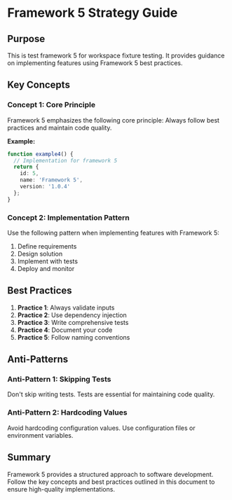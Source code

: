# Framework 5 Strategy Guide

## Purpose

This is test framework 5 for workspace fixture testing. It provides guidance on implementing features using Framework 5 best practices.



## Key Concepts

### Concept 1: Core Principle

Framework 5 emphasizes the following core principle: Always follow best practices and maintain code quality.

**Example:**
```typescript
function example4() {
  // Implementation for framework 5
  return {
    id: 5,
    name: 'Framework 5',
    version: '1.0.4'
  };
}
```

### Concept 2: Implementation Pattern

Use the following pattern when implementing features with Framework 5:

1. Define requirements
2. Design solution
3. Implement with tests
4. Deploy and monitor

## Best Practices

1. **Practice 1**: Always validate inputs
2. **Practice 2**: Use dependency injection
3. **Practice 3**: Write comprehensive tests
4. **Practice 4**: Document your code
5. **Practice 5**: Follow naming conventions

## Anti-Patterns

### Anti-Pattern 1: Skipping Tests

Don't skip writing tests. Tests are essential for maintaining code quality.

### Anti-Pattern 2: Hardcoding Values

Avoid hardcoding configuration values. Use configuration files or environment variables.

## Summary

Framework 5 provides a structured approach to software development. Follow the key concepts and best practices outlined in this document to ensure high-quality implementations.


